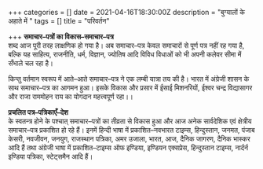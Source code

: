 +++
categories = []
date = 2021-04-16T18:30:00Z
description = "बुग्यालों के अहाते में "
tags = []
title = "परिवर्तन"

+++
**समाचार–पत्रों का विकास–समाचार–पत्र**  
शब्द आज पूरी तरह लाक्षणिक हो गया है। अब समाचार–पत्र केवल समाचारों से पूर्ण पत्र नहीं रह गया है, बल्कि यह साहित्य, राजनीति, धर्म, विज्ञान, ज्योतिष आदि विविध विधाओं को भी अपनी कलेवर सीमा में सँभाले चल रहा है।

किन्तु वर्तमान स्वरूप में आते–आते समाचार–पत्र ने एक लम्बी यात्रा तय की है। भारत में अंग्रेजी शासन के साथ समाचार–पत्र का आगमन हुआ। इसके विकास और प्रसार में ईसाई मिशनरियों, ईश्वर चन्द्र विद्यासागर और राजा राममोहन राय का योगदान महत्त्वपूर्ण रहा।।

**प्रचलित पत्र–पत्रिकाएँ–देश**  
के स्वतन्त्र होने के पश्चात् समाचार–पत्रों का तीव्रता से विकास हुआ और आज अनेक सार्वदेशिक एवं क्षेत्रीय समाचार–पत्र प्रकाशित हो रहे हैं। इनमें हिन्दी भाषा में प्रकाशित–नवभारत टाइम्स, हिन्दुस्तान, जनमत, पंजाब केसरी, नवजीवन, जनयुग, राजस्थान पत्रिका, अमर उजाला, भारत, आज, दैनिक जागरण, दैनिक भास्कर आदि हैं तथा अंग्रेजी भाषा में प्रकाशित–टाइम्स ऑफ इण्डिया, इण्डियन एक्सप्रेस, हिन्दुस्तान टाइम्स, नार्दर्न इण्डिया पत्रिका, स्टेट्समैन आदि हैं।